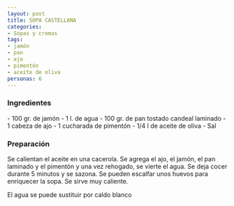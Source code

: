 ```yaml
---
layout: post
title: SOPA CASTELLANA
categories:
- Sopas y cremas
tags:
- jamón
- pan
- ajo
- pimentón
- aceite de oliva
personas: 6 
---
```

<h3>Ingredientes</h3>
- 100 gr. de jamón
- 1 l. de agua
- 100 gr. de pan tostado candeal laminado
- 1 cabeza de ajo
- 1 cucharada de pimentón
- 1/4 l de aceite de oliva
- Sal

<h3>Preparación</h3>
Se calientan el aceite en una cacerola. Se agrega el ajo, el jamón, el pan laminado y el pimentón y una vez rehogado, se vierte el agua. Se deja cocer durante 5 minutos y se sazona. Se pueden escalfar unos huevos para enriquecer la sopa. Se sirve muy caliente.

El agua se puede sustituir por caldo blanco